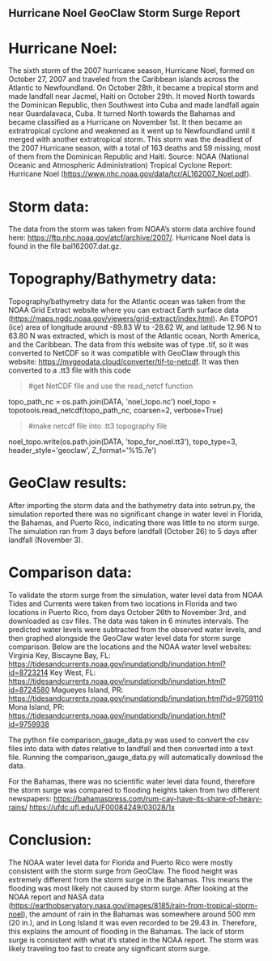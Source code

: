 ## Hurricane Noel GeoClaw Storm Surge Report


# Hurricane Noel:
The sixth storm of the 2007 hurricane season, Hurricane Noel, formed on October 27, 2007 and traveled from the Caribbean islands across the Atlantic to Newfoundland. On October 28th, it became a tropical storm and made landfall near Jacmel, Haiti on October 29th. It moved North towards the Dominican Republic, then Southwest into Cuba and made landfall again near Guardalavaca, Cuba. It turned North towards the Bahamas and became classified as a Hurricane on November 1st. It then became an extratropical cyclone and weakened as it went up to Newfoundland until it merged with another extratropical storm. This storm was the deadliest of the 2007 Hurricane season, with a total of 163 deaths and 59 missing, most of them from the Dominican Republic and Haiti. 
Source: NOAA (National Oceanic and Atmospheric Administration) Tropical Cyclone Report: Hurricane Noel (https://www.nhc.noaa.gov/data/tcr/AL162007_Noel.pdf). 

# Storm data:
The data from the storm was taken from NOAA’s storm data archive found here: https://ftp.nhc.noaa.gov/atcf/archive/2007/. Hurricane Noel data is found in the file bal162007.dat.gz. 

# Topography/Bathymetry data:
Topography/bathymetry data for the Atlantic ocean was taken from the NOAA Grid Extract website where you can extract Earth surface data (https://maps.ngdc.noaa.gov/viewers/grid-extract/index.html). An ETOPO1 (ice) area of  longitude around -89.83 W to -28.62 W, and latitude 12.96 N to 63.80 N was extracted, which is most of the Atlantic ocean, North America, and the Caribbean. The data from this website was of type .tif, so it was converted to NetCDF so it was compatible with GeoClaw through this website: https://mygeodata.cloud/converter/tif-to-netcdf. It was then converted to a .tt3 file with this code

> #get NetCDF file and use the read_netcf function 

topo_path_nc = os.path.join(DATA, 'noel_topo.nc')
noel_topo = topotools.read_netcdf(topo_path_nc, coarsen=2, verbose=True)

> #make netcdf file into .tt3 topography file

noel_topo.write(os.path.join(DATA, 'topo_for_noel.tt3'), topo_type=3, header_style='geoclaw', Z_format='%15.7e')


# GeoClaw results:
After importing the storm data and the bathymetry data into setrun.py, the simulation reported there was no significant change in water level in Florida, the Bahamas, and Puerto Rico, indicating there was little to no storm surge. The simulation ran from 3 days before landfall (October 26) to 5 days after landfall (November 3).

# Comparison data:
To validate the storm surge from the simulation, water level data from NOAA Tides and Currents were taken from two locations in Florida and two locations in Puerto Rico, from days October 26th to November 3rd, and downloaded as csv files. The data was taken in 6 minutes intervals. The predicted water levels were subtracted from the observed water levels, and then graphed alongside the GeoClaw water level data for storm surge comparison. Below are the locations and the NOAA water level websites:
Virginia Key, Biscayne Bay, FL: https://tidesandcurrents.noaa.gov/inundationdb/inundation.html?id=8723214
Key West, FL:
https://tidesandcurrents.noaa.gov/inundationdb/inundation.html?id=8724580
Magueyes Island, PR:
https://tidesandcurrents.noaa.gov/inundationdb/inundation.html?id=9759110
Mona Island, PR:
https://tidesandcurrents.noaa.gov/inundationdb/inundation.html?id=9759938 

The python file comparison_gauge_data.py was used to convert the csv files into data with dates relative to landfall and then converted into a text file. Running the comparison_gauge_data.py will automatically download the data.

For the Bahamas, there was no scientific water level data found, therefore the storm surge was compared to flooding heights taken from two different newspapers:
https://bahamaspress.com/rum-cay-have-its-share-of-heavy-rains/
https://ufdc.ufl.edu/UF00084249/03028/1x 

# Conclusion:
The NOAA water level data for Florida and Puerto Rico were mostly consistent with the storm surge from GeoClaw.
The flood height was extremely different from the storm surge in the Bahamas. This means the flooding was most likely not caused by storm surge. After looking at the NOAA report and NASA data (https://earthobservatory.nasa.gov/images/8185/rain-from-tropical-storm-noel), the amount of rain in the Bahamas was somewhere around 500 mm (20 in.), and in Long Island it was even recorded to be 29.43 in. Therefore, this explains the amount of flooding in the Bahamas.
The lack of storm surge is consistent with what it’s stated in the NOAA report. The storm was likely traveling too fast to create any significant storm surge.







